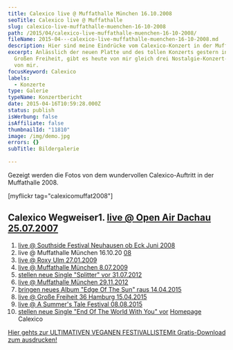 ```yaml
---
title: Calexico live @ Muffathalle München 16.10.2008
seoTitle: Calexico live @ Muffathalle
slug: calexico-live-muffathalle-muenchen-16-10-2008
path: /2015/04/calexico-live-muffathalle-muenchen-16-10-2008/
fileName: 2015-04---calexico-live-muffathalle-muenchen-16-10-2008.md
description: Hier sind meine Eindrücke vom Calexico-Konzert in der Muffathalle
excerpt: Anlässlich der neuen Platte und des tollen Konzerts gestern in der
  Großen Freiheit, gibt es heute von mir gleich drei Nostalgie-Konzert-Beiträge
  von mir.
focusKeyword: Calexico
labels:
  - Konzerte
type: Galerie
typeName: Konzertbericht
date: 2015-04-16T10:59:28.000Z
status: publish
isWerbung: false
isAffiliate: false
thumbnailId: "11810"
image: /img/demo.jpg
errors: {}
subTitle: Bildergalerie
  
---
```


Gezeigt werden die Fotos von dem wundervollen Calexico-Auftritt in der
Muffathalle 2008.

[myflickr tag="calexicomuffat2008"]

## Calexico Wegweiser1. [live @ Open Air Dachau 25.07.2007](/2015/04/calexico-live-open-air-dachau-25-07-2007/)

1.  [live @ Southside Festival Neuhausen ob Eck Juni 2008](/2015/04/calexico-live-southside-festival-2008/)
1.  live @ Muffathalle München 16.10.20
    [08](/2015/04/calexico-live-muffathalle-muenchen-16-10-2008/)
1.  [live @ Roxy Ulm 27.01.2009](/2009/01/calexico-live-roxy-ulm/)
1.  [live @ Muffathalle München 8.07.2009](/2009/07/calexico-live-muffathalle-munchen/)
1.  [stellen neue Single "Splitter" vor 31.07.2012](/2012/07/calexico-stellen-neue-singe-splitter-vor/)
1.  [live @ Muffathalle München 29.11.2012](/2012/12/calexico-live-muffathalle-munchen-29-11-2012/)
1.  [bringen neues Album "Edge Of The Sun" raus 14.04.2015](/2015/04/calexico-edge-of-the-sun-ist-da/)
1.  [live @ Große Freiheit 36 Hamburg 15.04.2015](/2015/04/calexico-live-grosse-freiheit-36-15-04-2015/)
1.  [live @ A Summer's Tale Festival 08.08.2015](/2015/08/calexico-live-a-summers-tale-festival-2015/)
1.  [stellen neue Single "End Of The World With You" vor](/2017/10/calexico-the-thread-that-keeps-us/)
    [Homepage](http://www.casadecalexico.com) Calexico

[Hier gehts zur ULTIMATIVEN VEGANEN FESTIVALLISTEMit Gratis-Download zum ausdrucken!](/2015/03/die-ultimative-vegane-festivalliste)

  